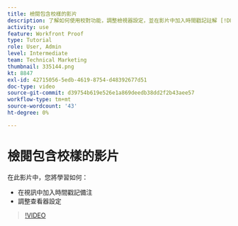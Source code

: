 ```yaml
---
title: 檢閱包含校樣的影片
description: 了解如何使用校對功能，調整檢視器設定，並在影片中加入時間戳記註解 [!DNL  Workfront].
activity: use
feature: Workfront Proof
type: Tutorial
role: User, Admin
level: Intermediate
team: Technical Marketing
thumbnail: 335144.png
kt: 8847
exl-id: 42715056-5edb-4619-8754-d48392677d51
doc-type: video
source-git-commit: d39754b619e526e1a869deedb38dd2f2b43aee57
workflow-type: tm+mt
source-wordcount: '43'
ht-degree: 0%

---
```


# 檢閱包含校樣的影片

在此影片中，您將學習如何：

* 在視訊中加入時間戳記備注
* 調整查看器設定

>[!VIDEO](https://video.tv.adobe.com/v/335144/?quality=12)

<!--
## Learn more
* Review a video proof
-->
